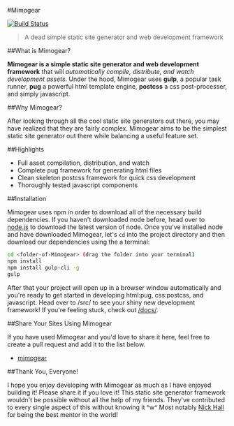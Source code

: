 #Mimogear

[![Build Status](https://travis-ci.org/mimoduo/Mimogear.svg?branch=master)](https://travis-ci.org/mimoduo/Mimogear)

> A dead simple static site generator and web development framework

##What is Mimogear?

**Mimogear is a simple static site generator and web development framework** that will _automatically compile, distribute, and watch development assets_. Under the hood, Mimogear uses **gulp**, a popular task runner, **pug** a powerful html template engine, **postcss** a css post-processer, and simply javascript.

##Why Mimogear?

After looking through all the cool static site generators out there, you may have realized that they are fairly complex. Mimogear aims to be the simplest static site generator out there while balancing a useful feature set.

##Highlights

* Full asset compilation, distribution, and watch
* Complete pug framework for generating html files
* Clean skeleton postcss framework for quick css development
* Thoroughly tested javascript components

##Installation

Mimogear uses npm in order to download all of the necessary build dependencies. If you haven't downloaded node before, head over to [node.js](https://nodejs.org/en/) to download the latest version of node. Once you've installed node and have downloaded Mimogear, let's `cd` into the project directory and then download our dependencies using the a terminal:

```sh
cd <folder-of-Mimogear> (drag the folder into your terminal)
npm install
npm install gulp-cli -g
gulp
```

After that your project will open up in a browser window automatically and you're ready to get started in developing html:pug, css:postcss, and javascript. Head over to /src/ to see your shiny new development framework! If you're feeling stuck, check out [/docs/](https://github.com/mimoduo/Mimogear/tree/master/docs).

##Share Your Sites Using Mimogear

If you have used Mimogear and you'd love to share it here, feel free to create a pull request and add it to the list below.

* [mimogear](http://mimoduo.github.io/Mimogear/)

##Thank You, Everyone!

I hope you enjoy developing with Mimogear as much as I have enjoyed building it! Please share it if you love it! This static site generator framework wouldn't be possible without all the help of my friends. They've contributed to every single aspect of this without knowing it ^w^ Most notably [Nick Hall](https://github.com/nhall) for being the best mentor in the world!
